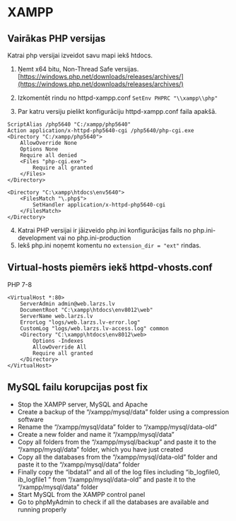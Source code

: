 # XAMPP

## Vairākas PHP versijas  

Katrai php versijai izveidot savu mapi iekš htdocs.

1. Ņemt x64 bitu, Non-Thread Safe versijas. [https://windows.php.net/downloads/releases/archives/](https://windows.php.net/downloads/releases/archives/) 

2. Izkomentēt rindu no httpd-xampp.conf
`SetEnv PHPRC "\\xampp\\php"`

3. Par katru versiju pielikt konfigurāciju httpd-xampp.conf faila apakšā.

```
ScriptAlias /php5640 "C:/xampp/php5640"
Action application/x-httpd-php5640-cgi /php5640/php-cgi.exe
<Directory "C:/xampp/php5640">
    AllowOverride None
    Options None
    Require all denied
    <Files "php-cgi.exe">
        Require all granted
    </Files>
</Directory>

<Directory "C:\xampp\htdocs\env5640">
    <FilesMatch "\.php$">
        SetHandler application/x-httpd-php5640-cgi
    </FilesMatch>
</Directory>
```

4. Katrai PHP versijai ir jāizveido php.ini konfigurācijas fails no php.ini-development vai no php.ini-production
5. Iekš php.ini noņemt komentu no `extension_dir = "ext"` rindas.

## Virtual-hosts piemērs iekš httpd-vhosts.conf

PHP 7-8
```
<VirtualHost *:80>
    ServerAdmin admin@web.larzs.lv
    DocumentRoot "C:\xampp\htdocs\env8012\web"
    ServerName web.larzs.lv
    ErrorLog "logs/web.larzs.lv-error.log"
    CustomLog "logs/web.larzs.lv-access.log" common
    <Directory "C:\xampp\htdocs\env8012\web>
        Options -Indexes
        AllowOverride All
        Require all granted
    </Directory>
</VirtualHost>
```

## MySQL failu korupcijas post fix

* Stop the XAMPP server, MySQL and Apache
* Create a backup of the “/xampp/mysql/data” folder using a compression software
* Rename the “/xampp/mysql/data” folder to “/xampp/mysql/data-old”
* Create a new folder and name it “/xampp/mysql/data”
* Copy all folders from the “/xampp/mysql/backup” and paste it to the “/xampp/mysql/data” folder, which you have just created
* Copy all the databases from the “/xampp/mysql/data-old” folder and paste it to the “/xampp/mysql/data” folder
* Finally copy the “ibdata1” and all of the log files including “ib_logfile0, ib_logfile1 ” from “/xampp/mysql/data-old” and paste it to the “/xampp/mysql/data” folder
* Start MySQL from the XAMPP control panel
* Go to phpMyAdmin to check if all the databases are available and running properly

